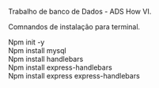 Trabalho de banco de Dados - ADS How VI.

Comnandos de instalação para terminal.

Npm init -y <br>
Npm install mysql <br>
Npm install handlebars <br>
Npm install express-handlebars <br>
Npm install express express-handlebars <br>
